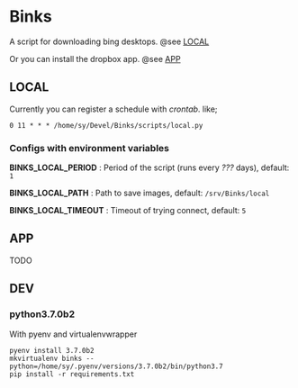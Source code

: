 # Binks

A script for downloading bing desktops. @see [LOCAL](##LOCAL)

Or you can install the dropbox app. @see [APP](##APP)

## LOCAL

Currently you can register a schedule with _crontab_. like;

`0 11 * * * /home/sy/Devel/Binks/scripts/local.py`

### Configs with environment variables

__BINKS_LOCAL_PERIOD__ : Period of the script (runs every _???_ days), default: `1`

__BINKS_LOCAL_PATH__ : Path to save images, default: `/srv/Binks/local`

__BINKS_LOCAL_TIMEOUT__ : Timeout of trying connect, default: `5`

## APP

TODO

## DEV

### python3.7.0b2

With pyenv and virtualenvwrapper

```shell
pyenv install 3.7.0b2
mkvirtualenv binks --python=/home/sy/.pyenv/versions/3.7.0b2/bin/python3.7
pip install -r requirements.txt
```
